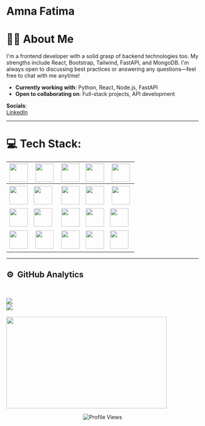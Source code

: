 ﻿# Amna Fatima

# 👨‍💻 About Me

I'm a frontend developer with a solid grasp of backend technologies too. My strengths include React, Bootstrap, Tailwind, FastAPI, and MongoDB. I'm always open to discussing best practices or answering any questions—feel free to chat with me anytime!

- **Currently working with**: Python, React, Node.js, FastAPI
- **Open to collaborating on**: Full-stack projects, API development

**Socials**:  
[LinkedIn](https://www.linkedin.com/in/amna-fatima-9777622a1/)

---

# 💻 Tech Stack:

| <img src="https://cdn.jsdelivr.net/gh/devicons/devicon@latest/icons/javascript/javascript-original.svg" width="48" height="48" /> | <img src="https://cdn.jsdelivr.net/gh/devicons/devicon@latest/icons/html5/html5-original.svg" width="48" height="48" /> | <img src="https://cdn.jsdelivr.net/gh/devicons/devicon@latest/icons/css3/css3-original.svg" width="48" height="48" /> | <img src="https://cdn.jsdelivr.net/gh/devicons/devicon@latest/icons/react/react-original-wordmark.svg" width="48" height="48" /> | <img src="https://cdn.jsdelivr.net/gh/devicons/devicon@latest/icons/vitejs/vitejs-original.svg" width="48" height="48" /> |
---------------------------------------------------------------------------------------------|----------------------------------------------------------------------------------------------|----------------------------------------------------------------------------------------------|------------------------------------------------------------------------------------------------|---------------------------------------------------------------------------------------------|
| <img src="https://cdn.jsdelivr.net/gh/devicons/devicon@latest/icons/nodejs/nodejs-original.svg" width="48" height="48" /> | <img src="https://cdn.jsdelivr.net/gh/devicons/devicon@latest/icons/tailwindcss/tailwindcss-original-wordmark.svg" width="48" height="48" /> | <img src="https://cdn.jsdelivr.net/gh/devicons/devicon@latest/icons/bootstrap/bootstrap-original-wordmark.svg" width="48" height="48" /> | <img src="https://cdn.jsdelivr.net/gh/devicons/devicon@latest/icons/git/git-original-wordmark.svg" width="48" height="48" /> | <img src="https://cdn.jsdelivr.net/gh/devicons/devicon@latest/icons/github/github-original-wordmark.svg" width="48" height="48" style="background-color: white; padding: 4px;" /> |
| <img src="https://cdn.jsdelivr.net/gh/devicons/devicon@latest/icons/figma/figma-original.svg" width="48" height="48" /> | <img src="https://cdn.jsdelivr.net/gh/devicons/devicon@latest/icons/python/python-original.svg" width="48" height="48" /> | <img src="https://cdn.jsdelivr.net/gh/devicons/devicon@latest/icons/postman/postman-original.svg" width="48" height="48" /> | <img src="https://cdn.jsdelivr.net/gh/devicons/devicon@latest/icons/mongodb/mongodb-plain-wordmark.svg" width="48" height="48" /> | <img src="https://cdn.jsdelivr.net/gh/devicons/devicon@latest/icons/sqlite/sqlite-original.svg" width="48" height="48" /> |
| <img src="https://cdn.jsdelivr.net/gh/devicons/devicon@latest/icons/fastapi/fastapi-original.svg" width="48" height="48" /> | <img src="https://cdn.jsdelivr.net/gh/devicons/devicon@latest/icons/vercel/vercel-original-wordmark.svg" width="48" height="48" style="background-color: white; padding: 4px;" /> | <img src="https://cdn.jsdelivr.net/gh/devicons/devicon@latest/icons/typescript/typescript-original.svg" width="48" height="48" /> | <img src="https://cdn.jsdelivr.net/gh/devicons/devicon@latest/icons/powershell/powershell-original.svg" width="48" height="48" /> | <img src="https://cdn.jsdelivr.net/gh/devicons/devicon@latest/icons/matlab/matlab-original.svg" width="48" height="48" /> |

---

## ⚙️ &nbsp;GitHub Analytics
<br>
<p align="center">
<a href="https://github.com/amnafatimaa">

![](https://github-readme-stats.vercel.app/api?username=amnafatimaa&theme=algolia&hide_border=false&include_all_commits=false&count_private=false)<br/>
![](https://github-readme-streak-stats.herokuapp.com/?user=amnafatimaa&theme=algolia&hide_border=false)<br/>
    <br>
  <img height="240em" width="420em" src="https://github-readme-stats-eight-theta.vercel.app/api/top-langs/?username=amnafatimaa&layout=compact&theme=algolia"/> 
    <br>
</a>
</p>

<p align="center">
  <img src="https://komarev.com/ghpvc/?username=amnafatimaa&style=flat-square&color=blue" alt="Profile Views"/>
</p>
